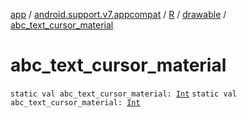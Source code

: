 [app](../../../index.md) / [android.support.v7.appcompat](../../index.md) / [R](../index.md) / [drawable](index.md) / [abc_text_cursor_material](.)

# abc_text_cursor_material

`static val abc_text_cursor_material: `[`Int`](https://kotlinlang.org/api/latest/jvm/stdlib/kotlin/-int/index.html)
`static val abc_text_cursor_material: `[`Int`](https://kotlinlang.org/api/latest/jvm/stdlib/kotlin/-int/index.html)